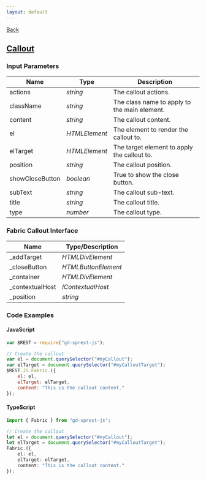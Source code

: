 ```yaml
---
layout: default
---
```

<div class="page-info" markdown="1">

[Back](/js/fabric)
## [Callout](https://dev.office.com/fabric-js/Components/Callout/Callout.html)

</div>

### Input Parameters

| Name | Type | Description |
| --- | --- | --- |
| actions | _string_ | The callout actions. |
| className | _string_ | The class name to apply to the main element. |
| content | _string_ | The callout content. |
| el | _HTMLElement_ | The element to render the callout to. |
| elTarget | _HTMLElement_ | The target element to apply the callout to. |
| position | _string_ | The callout position. |
| showCloseButton | _boolean_ | True to show the close button. |
| subText | _string_ | The callout sub-text. |
| title | _string_ | The callout title. |
| type | _number_ | The callout type. |

### Fabric Callout Interface

| Name | Type/Description |
| --- | --- |
| \_addTarget | _HTMLDivElement_ |
| \_closeButton | _HTMLButtonElement_ |
| \_container | _HTMLDivElement_ |
| \_contextualHost | _IContextualHost_ |
| \_position | _string_ |

### Code Examples
#### JavaScript
```js
var $REST = require("gd-sprest-js");

// Create the callout
var el = document.querySelector("#myCallout");
var elTarget = document.querySelector("#myCalloutTarget");
$REST.JS.Fabric.({
    el: el,
    elTarget: elTarget,
    content: "This is the callout content."
});
```
#### TypeScript
```ts
import { Fabric } from "gd-sprest-js";

// Create the callout
let el = document.querySelector("#myCallout");
let elTarget = document.querySelector("#myCalloutTarget");
Fabric.({
    el: el,
    elTarget: elTarget,
    content: "This is the callout content."
});
```